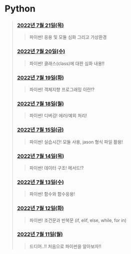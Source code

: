 # Python



> ### [2022년 7월 21일(목)](./220721/README.md)
>
> > 파이썬! 응용 및 모듈 심화 그리고 가상환경
>
> ### [2022년 7월 20일(수)](./220720/README.md)
>
> > 파이썬! 클래스(class)에 대한 심화 내용!!
>
> ### [2022년 7월 19일(화)](./220719/README.md)
>
> > 파이썬! 객체지향 프로그래밍 이란!?
>
> ### [2022년 7월 18일(월)](./220718/README.md)
>
> > 파이썬! 디버깅! 에러/예외 처리!
>
> ### [2022년 7월 15일(금)](./220715/README.md)
>
> > 파이썬! 실습시간! 모듈 사용, jason 형식 파일 활용!
>
> ### [2022년 7월 14일(목)](./220714/README.md)
>
> > 파이썬! 데이터 구조! 메서드!?
>
> ### [2022년 7월 13일(수)](./220713/README.md)
>
> > 파이썬! 함수와 함수응용!
>
> ### [2022년 7월 12일(화)](./220712/README.md)
>
> > 파이썬! 조건문과 반복문 (if, elif, else, while, for in)
>
> ### [2022년 7월 11일(월)](./220711/README.md)
>
> > 드디어..!! 처음으로 파이썬을 알아보자!!